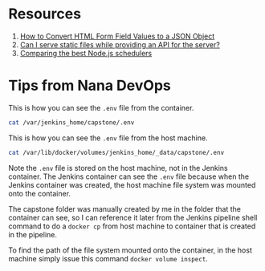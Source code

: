 # Resources
1. [How to Convert HTML Form Field Values to a JSON Object](https://www.learnwithjason.dev/blog/get-form-values-as-json/)
2. [Can I serve static files while providing an API for the server?](https://stackoverflow.com/questions/36667343/can-i-serve-static-files-while-providing-an-api-for-the-server) 
3. [Comparing the best Node.js schedulers](https://blog.logrocket.com/comparing-best-node-js-schedulers/)


# Tips from Nana DevOps
This is how you can see the `.env` file from the container.
```bash
cat /var/jenkins_home/capstone/.env 
```

This is how you can see the `.env` file from the host machine.
```bash
cat /var/lib/docker/volumes/jenkins_home/_data/capstone/.env
```

Note the `.env` file is stored on the host machine, not in the Jenkins container. The Jenkins container can see the `.env` file because when the Jenkins container was created, the host machine file system was mounted onto the container.

The capstone folder was manually created by me in the folder that the container can see, so I can reference it later from the Jenkins pipeline shell command to do a `docker cp` from host machine to container that is created in the pipeline.

To find the path of the file system mounted onto the container, in the host machine simply issue this command `docker volume inspect`.